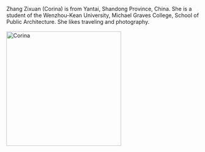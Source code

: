 Zhang Zixuan (Corina) is from Yantai, Shandong Province, China. She is a student of the Wenzhou-Kean University, Michael Graves College, School of Public Architecture. She likes traveling and photography.
<br><br>
<img alt="Corina" src="https://github.com/steenblikrs/2021-Spring-Studio/blob/gh-pages/students/Corina/R.png?raw=true" width="300">
